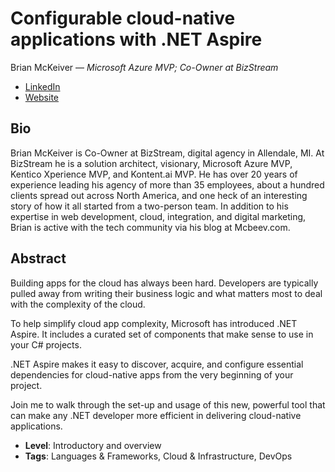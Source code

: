 # Configurable cloud-native applications with .NET Aspire

Brian McKeiver &mdash; *Microsoft Azure MVP; Co-Owner at BizStream*

- [LinkedIn](https://www.linkedin.com/in/brianmckeiver/)
- [Website](https://www.mcbeev.com/)

## Bio

Brian McKeiver is Co-Owner at BizStream, digital agency in Allendale, MI. At BizStream he is a solution architect, visionary, Microsoft Azure MVP, Kentico Xperience MVP, and Kontent.ai MVP. He has over 20 years of experience leading his agency of more than 35 employees, about a hundred clients spread out across North America, and one heck of an interesting story of how it all started from a two-person team. In addition to his expertise in web development, cloud, integration, and digital marketing, Brian is active with the tech community via his blog at Mcbeev.com. 

## Abstract

Building apps for the cloud has always been hard. Developers are typically pulled away from writing their business logic and what matters most to deal with the complexity of the cloud.

To help simplify cloud app complexity, Microsoft has introduced .NET Aspire.  It includes a curated set of components that make sense to use in your C# projects.

.NET Aspire makes it easy to discover, acquire, and configure essential dependencies for cloud-native apps from the very beginning of your project. 

Join me to walk through the set-up and usage of this new, powerful tool that can make any .NET developer more efficient in delivering cloud-native applications.

- **Level**: Introductory and overview
- **Tags**: Languages & Frameworks, Cloud & Infrastructure, DevOps
  